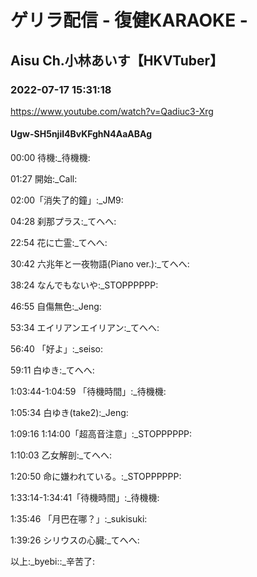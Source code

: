 # ゲリラ配信 - 復健KARAOKE -

## Aisu Ch.小林あいす【HKVTuber】

### 2022-07-17 15:31:18

https://www.youtube.com/watch?v=Qadiuc3-Xrg

#### Ugw-SH5njil4BvKFghN4AaABAg

00:00 待機:_待機機:

01:27 開始:_Call:

02:00「消失了的鐘」:_JM9:

04:28 刹那プラス:_てへへ:

22:54 花に亡霊:_てへへ:

30:42 六兆年と一夜物語(Piano ver.):_てへへ:

38:24 なんでもないや:_STOPPPPPP:

46:55 自傷無色:_Jeng:

53:34 エイリアンエイリアン:_てへへ:

56:40 「好よ」:_seiso:

59:11 白ゆき:_てへへ:

1:03:44-1:04:59 「待機時間」:_待機機:

1:05:34 白ゆき(take2):_Jeng:

1:09:16 1:14:00「超高音注意」:_STOPPPPPP:

1:10:03 乙女解剖:_てへへ:

1:20:50 命に嫌われている。:_STOPPPPPP:

1:33:14-1:34:41「待機時間」:_待機機:

1:35:46 「月巴在哪？」:_sukisuki:

1:39:26 シリウスの心臓:_てへへ:

以上:_byebi::_辛苦了:

